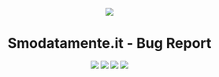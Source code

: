 <p align="center"><a href="https://www.smodatamente.it" alt="Screenshot"><img src="https://www.smodatamente.it/wp-content/themes/smodatamente/img/smodatamente_logo.png"></a></p>

<p align="center"><h1 align="center">Smodatamente.it - Bug Report</h1></p>

<p align="center"><a href="#" alt="License"><img src="https://img.shields.io/badge/license-Closed-brightgreen.svg"></a>
<a href="https://it.wordpress.org/" alt="powered by wordpress"><img src="https://img.shields.io/badge/powered%20by-wordpress-46aef7.svg"></a>
<a href="https://www.smodatamente.it" alt="Version"><img src="https://img.shields.io/badge/version-v1.1-lightgrey.svg"></a>
<a href="https://slack.ptkdev.io" alt="Slack Chat"><img src="https://img.shields.io/badge/chat%20on-Slack-orange.svg"></a></p>
